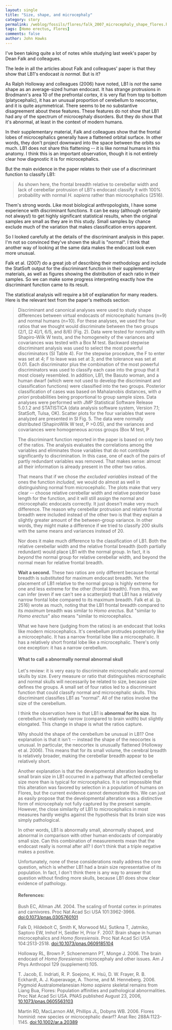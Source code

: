 ```yaml
---
layout: single 
title: "Size, shape, and microcephaly" 
category: story
permalink: /weblog/fossils/flores/falk_2007_microcephaly_shape_flores.html
tags: [Homo erectus, Flores] 
comments: false 
author: John Hawks 
---
```



<p>
I've been taking quite a lot of notes while studying last week's paper by Dean Falk and colleagues. 
</p>

<p>
The lede in all the articles about Falk and colleagues' paper is that they show that LB1's endocast <i>is normal</i>. But is it? 
</p>

<p>
As Ralph Holloway and colleagues (2006) have noted, LB1 is <i>not</i> the same shape as an average-sized human endocast. It has strange protrusions in Brodmann's area 10 of the prefrontal cortex, it is very flat from top to bottom (platycephalic), it has an unusual proportion of cerebellum to neocortex, and it is quite asymmetrical. There seems to be no substantive disagreement about these features. These features do not show that LB1 had any of the spectrum of microcephaly disorders. But they do show that it's abnormal, at least in the context of modern humans. 
</p>

<p>
In their supplementary material, Falk and colleagues show that the frontal lobes of microcephalics generally have a flattened orbital surface. In other words, they don't project downward into the space between the orbits so much. LB1 does not share this flattening -- it is like normal humans in this anatomy. I think this is an important observation, though it is not entirely clear how diagnostic it is for microcephalics. 
</p>

<p>
But the main evidence in the paper relates to their use of a discriminant function to classify LB1: 
</p>

<blockquote>As shown here, the frontal breadth relative to cerebellar width and lack of cerebellar protrusion of LB1's endocast classify it with 100% probability with normal <i>H. sapiens</i> rather than microcephalics (2516). </blockquote>

<p>
Them's strong words. Like most biological anthropologists, I have some experience with discriminant functions. It can be easy (although certainly not always!) to get highly significant statistical results, when the original samples are small as they are in this study. Small samples by chance exclude much of the variation that makes classification errors apparent. 
</p>

<p>
So I looked carefully at the details of the discriminant analysis in this paper. I'm not so convinced they've shown the skull is "normal". I think that another way of looking at the same data makes the endocast look even more unusual. 
</p>

<!-- more -->

<p>
Falk et al. (2007) do a great job of describing their methodology and include the StatSoft output for the discriminant function in their supplementary materials, as well as figures showing the distribution of each ratio in their samples. So we can make some progress interpreting exactly how the discriminant function came to its result. 
</p>

<p>
The statistical analysis will require a bit of explanation for many readers. Here is the relevant text from the paper's methods section:
</p>

<blockquote>Discriminant and canonical analyses were used to study shape differences between virtual endocasts of microcephalic humans (n=9) and normal humans (n=10). For these analyses, we used the four ratios that we thought would discriminate between the two groups (2/1, [2 4]/1, 6/5, and 8/6) (Fig. 2). Data were tested for normality with Shapiro-Wilk W tests, and the homogeneity of the variances and covariances was tested with a Box M test. Backward stepwise discriminant analysis was used to select the most powerful discriminators (SI Table 4). For the stepwise procedure, the F to enter was set at 4; F to leave was set at 3; and the tolerance was set at 0.01. Each discriminator plus the combination of the most powerful discriminators was used to classify each case into the group that it most closely resembled. In addition, LB1, the Basuto woman, and a human dwarf (which were not used to develop the discriminant and classification functions) were classified into the two groups. Posterior classification of cases was based on Mahalanobis distances, with <i>a priori</i> probabilities being proportional to group sample sizes. Data analyses were performed with JMP Statistical Software Release 5.0.1.2 and STATISTICA (data analysis software system, Version 7.1; StatSoft, Tulsa, OK). Scatter plots for the four variables that were analyzed are presented in SI Fig. 5. The data were normally distributed (ShapiroWilk W test, P >0.05), and the variances and covariances were homogeneous across groups (Box M test, P 




















































































































































































































































































































































































































































































































































































































































































































































































































































































































































































































































































































































































































































































































































































































































































































































































































































































































































































































































































































































































































































































































































































































































































































































































































































































































































































































































































































































































































































































































































































































































































































































































































































































































































































































































































































































































































































































































































































































































































































































































































































































































































































































































































































































































































































































































































































































































































































































































































































































































































































































































































































































































































































































































































































































































































































































































































































































































































































































































































































































































































































































































































































































































































































































































































































































































































































































































































































































































































































































































































































































































































































































































































































































































































































































































































































































































































































































































































































































































































































































































































































































































































































































































































































































































































































































































































































































































































































































































































































































































































































































































































































































































































































































































































































































































































































































































































































































































































































































































































































































































































































































































































<p>
The discriminant function reported in the paper is based on only two of the ratios. The analysis evaluates the correlations among the variables and eliminates those variables that do not contribute significantly to discrimination. In this case, one of each of the pairs of partly redundant variables was removed. That makes sense: almost all their information is already present in the other two ratios. 
</p>

<p>
That means that if we chose <i>the excluded variables</i> instead of the ones the function <i>included</i>, we would do almost as well in distinguishing normal from microcephalic. The plots make that very clear -- choose relative cerebellar width and relative posterior base length for the function, and it will still assign the normal and microcephalic endocasts correctly. It just doesn't make very much difference. The reason why cerebellar protrusion and relative frontal breadth were included instead of the other two is that they explain a slightly greater amount of the between-group variance. In other words, they might make a difference if we tried to classify 200 skulls with the same means and variances instead of 20. 
</p>

<p>
Nor does it make much difference to the classification of LB1. Both the relative cerebellar width and the relative frontal breadth (both partially redundant) would place LB1 with the normal group. In fact, it is <i>beyond</i> the normal group for relative cerebellar width, and beyond the normal mean for relative frontal breadth. 
</p>

<p>
<b>Wait a second.</b> These two ratios are only different because frontal breadth is substituted for maximum endocast breadth. Yet the placement of LB1 relative to the normal group is highly extreme for one and less extreme for the other (frontal breadth). From this, we can infer (even if we can't see a scatterplot) that LB1 has a relatively narrow frontal lobe compared to its maximum breadth. Falk et al. (p. 2516) wrote as much, noting that the LB1 frontal breadth compared to its <i>maximum</i> breadth was similar to <i>Homo erectus</i>. But "similar to <i>Homo erectus</i>" also means "similar to microcephalics. 
</p>

<p>
What we have here (judging from the ratios) is an endocast that looks like modern microcephalics. It's cerebellum protrudes posteriorly like a microcephalic. It has a narrow frontal lobe like a microcephalic. It has a relatively short frontal lobe like a microcephalic. There's only one exception: it has a narrow cerebellum. 
</p>

<h4>What to call a abnormally normal abnormal skull</h4>

<p>
Let's review: it is very easy to discriminate microcephalic and normal skulls by size. Every measure or ratio that distinguishes microcephalic and normal skulls will necessarily be related to size, because size defines the groups. A small set of four ratios led to a discriminant function that could classify normal and microcephalic skulls. This discriminant classifies LB1 as "normal". All of the ratios involve the size of the cerebellum. 
</p>

<p>
I think the observation here is that LB1 is <b>abnormal for its size</b>. Its cerebellum is relatively narrow (compared to brain width) but slightly elongated. This change in shape is what the ratios capture. 
</p>

<p>
Why should the shape of the cerebellum be unusual in LB1? One explanation is that it isn't -- instead the shape of the neocortex is unusual. In particular, the neocortex is unusually flattened (Holloway et al. 2006). This means that for its small volume, the cerebral breadth is relatively broader, making the cerebellar breadth appear to be relatively short. 
</p>

<p>
Another explanation is that the developmental alteration leading to small brain size in LB1 occurred in a pathway that affected cerebellar size more than is typical for microcephalics. It is not impossible that this alteration was favored by selection in a population of humans on Flores, but the current evidence cannot demonstrate this. We can just as easily propose that the developmental alteration was a distinctive form of microcephaly not fully captured by the present sample. However, the close similarity of LB1 to microcephalics in most measures hardly weighs against the hypothesis that its brain size was simply pathological. 
</p>

<p>
In other words, LB1 is abnormally small, abnormally shaped, and abnormal in comparison with other human endocasts of comparably small size. Can this combination of measurements mean that the endocast really is normal after all? I don't think that a triple negative makes a positive. 
</p>

<p>
Unfortunately, none of these considerations really address the core question, which is whether LB1 had a brain size representative of its population. In fact, I don't think there is any way to answer that question without finding more skulls, because LB1 does show clear evidence of pathology. 
</p>

<h4>References:</h4>

<p class="cite">Bush EC, Allman JM. 2004. The scaling of frontal cortex in primates and carnivores. Proc Nat Acad Sci USA 101:3962-3966. <a href="http://dx.doi.org/0.1073/pnas.0305760101">doi:0.1073/pnas.0305760101</a></p>

<p class="cite">Falk D, Hildebolt C, Smith K, Morwood MJ, Sutikna T, Jatmiko, Saptoro EW, Imhof H, Seidler H, Prior F. 2007. Brain shape in human microcephalics and <i>Homo floresiensis</i>. Proc Nat Acad Sci USA 104:2513-2518. <a href="http://dx.doi.org/10.1073/pnas.0609185104">doi:10.1073/pnas.0609185104</a></p>

<p class="cite">Holloway RL, Brown P, Schoenemann PT, Monge J. 2006. The brain endocast of <i>Homo floresiensis</i>: microcephaly and other issues. Am J Phys Anthropol 129 (supplement):105. </p>

<p class="cite">T. Jacob, E. Indriati, R. P. Soejono, K. Hs&uuml;, D. W. Frayer, R. B. Eckhardt, A. J. Kuperavage, A. Thorne, and M. Henneberg. 2006. Pygmoid Australomelanesian <i>Homo sapiens</i> skeletal remains from Liang Bua, Flores: Population affinities and pathological abnormalities. Proc Nat Acad Sci USA. PNAS published August 23, 2006, <a href="http://dx.doi.org/10.1073/pnas.0605563103">10.1073/pnas.0605563103</a></p>

<p class="cite">Martin RD, MacLarnon AM, Phillips JL, Dobyns WB. 2006. Flores hominid: new species or microcephalic dwarf? Anat Rec 288A:1123-1145. <a href="http://dx.doi.org/10.1002/ar.a.20389">doi:10.1002/ar.a.20389</a></p>


